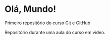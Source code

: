 # Olá, Mundo!
 Primeiro repositório do curso Git e GitHub

Repositório durante uma aula do curso em video.